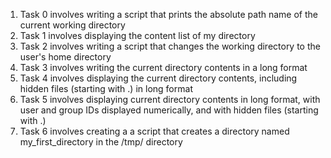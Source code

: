 1. Task 0 involves writing a script that prints the absolute path name of the current working directory
2. Task 1 involves displaying the content list of my directory
3. Task 2 involves writing a script that changes the working directory to the user's home directory
4. Task 3 involves writing the current directory contents in a long format
5. Task 4 involves displaying the current directory contents, including hidden files (starting with .) in long format
6. Task 5 involves displaying current directory contents in long format, with user and group IDs displayed numerically, and with hidden files (starting with .)
7. Task 6 involves creating a a script that creates a directory named my_first_directory in the /tmp/ directory
